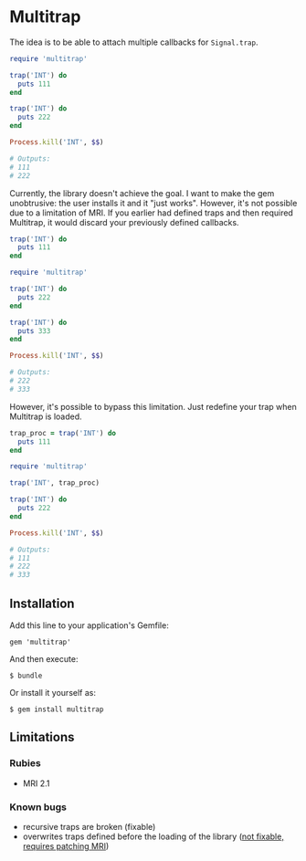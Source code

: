 # Multitrap

The idea is to be able to attach multiple callbacks for `Signal.trap`.

```ruby
require 'multitrap'

trap('INT') do
  puts 111
end

trap('INT') do
  puts 222
end

Process.kill('INT', $$)

# Outputs:
# 111
# 222
```

Currently, the library doesn't achieve the goal. I want to make the gem
unobtrusive: the user installs it and it "just works". However, it's not
possible due to a limitation of MRI. If you earlier had defined traps and then
required Multitrap, it would discard your previously defined callbacks.

```ruby
trap('INT') do
  puts 111
end

require 'multitrap'

trap('INT') do
  puts 222
end

trap('INT') do
  puts 333
end

Process.kill('INT', $$)

# Outputs:
# 222
# 333
```

However, it's possible to bypass this limitation. Just redefine your trap
when Multitrap is loaded.

```ruby
trap_proc = trap('INT') do
  puts 111
end

require 'multitrap'

trap('INT', trap_proc)

trap('INT') do
  puts 222
end

Process.kill('INT', $$)

# Outputs:
# 111
# 222
# 333
```

## Installation

Add this line to your application's Gemfile:

    gem 'multitrap'

And then execute:

    $ bundle

Or install it yourself as:

    $ gem install multitrap

## Limitations

### Rubies

* MRI 2.1

### Known bugs

* recursive traps are broken (fixable)
* overwrites traps defined before the loading of the library ([not fixable,
  requires patching MRI](https://bugs.ruby-lang.org/issues/10211))
